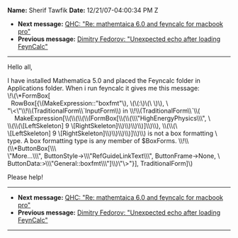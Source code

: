**Name:** Sherif Tawfik
**Date:** 12/21/07-04:00:34 PM Z

  - **Next message:** [QHC: "Re: mathemtaica 6.0 and feyncalc for
    macbook pro"](0471.html)
  - **Previous message:** [Dimitry Fedorov: "Unexpected echo after
    loading FeynCalc"](0469.html)

-----

Hello all,  

I have installed Mathematica 5.0 and placed the Feyncalc folder in
Applications folder. When i run feyncalc it gives me this message:  
\\\!\\(\\\*FormBox[  
  RowBox[{\\(MakeExpression::"boxfmt"\\), \\(\\(:\\)\\(\\ \\)\\),
\\  
"\\\<\\"\\\\\!\\\\(TraditionalForm\\\\\`InputForm\\\\) in
\\\\\!\\\\(TraditionalForm\\\\\`\\\\(  
    MakeExpression[\\\\(\\\\(\\\\(\\\\(FormBox[\\\\(\\\\(\\\\\\"HighEnergyPhysics\\\\\\",
\\  
\\\\(\\\\(\\[LeftSkeleton] 9
\\[RightSkeleton]\\\\)\\\\)\\\\)\\\\)]\\\\)\\\\),
\\\\(\\\\(\\  
\\[LeftSkeleton] 9
\\[RightSkeleton]\\\\)\\\\)\\\\)\\\\)]\\\\)\\\\) is not a
box formatting \\  
type. A box formatting type is any member of $BoxForms.
\\\\\!\\\\(\\\\\*ButtonBox[\\\\\\  
\\"More…\\\\\\", ButtonStyle-\>\\\\\\"RefGuideLinkText\\\\\\",
ButtonFrame-\>None, \\  
ButtonData:\>\\\\\\"General::boxfmt\\\\\\"]\\\\)\\"\\\>"}],
TraditionalForm]\\)  

Please help\!  

-----

  - **Next message:** [QHC: "Re: mathemtaica 6.0 and feyncalc for
    macbook pro"](0471.html)
  - **Previous message:** [Dimitry Fedorov: "Unexpected echo after
    loading FeynCalc"](0469.html)

-----

